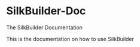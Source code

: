 # SilkBuilder-Doc
The SilkBuilder Documentation

This is the documentation on how to use SilkBuilder
